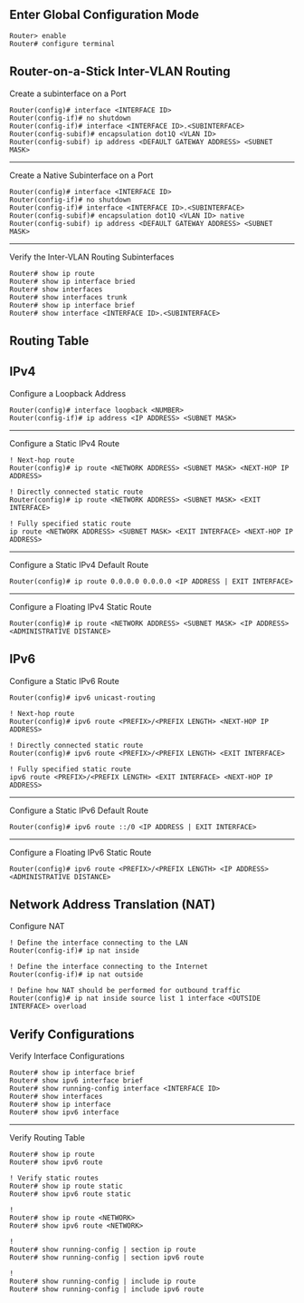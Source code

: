 ## Enter Global Configuration Mode
```Cisco IOS
Router> enable
Router# configure terminal
```

## Router-on-a-Stick Inter-VLAN Routing

Create a subinterface on a Port
```Cisco IOS
Router(config)# interface <INTERFACE ID>
Router(config-if)# no shutdown
Router(config-if)# interface <INTERFACE ID>.<SUBINTERFACE>
Router(config-subif)# encapsulation dot1Q <VLAN ID>
Router(config-subif) ip address <DEFAULT GATEWAY ADDRESS> <SUBNET MASK>
```

---
Create a Native Subinterface on a Port
```Cisco IOS
Router(config)# interface <INTERFACE ID>
Router(config-if)# no shutdown
Router(config-if)# interface <INTERFACE ID>.<SUBINTERFACE>
Router(config-subif)# encapsulation dot1Q <VLAN ID> native
Router(config-subif) ip address <DEFAULT GATEWAY ADDRESS> <SUBNET MASK>
```

---
Verify the Inter-VLAN Routing Subinterfaces
```Cisco IOS
Router# show ip route
Router# show ip interface bried
Router# show interfaces
Router# show interfaces trunk
Router# show ip interface brief
Router# show interface <INTERFACE ID>.<SUBINTERFACE>
```

## Routing Table

## IPv4

Configure a Loopback Address
```Cisco IOS
Router(config)# interface loopback <NUMBER>
Router(config-if)# ip address <IP ADDRESS> <SUBNET MASK>
```

---
Configure a Static IPv4 Route
```Cisco IOS
! Next-hop route
Router(config)# ip route <NETWORK ADDRESS> <SUBNET MASK> <NEXT-HOP IP ADDRESS> 

! Directly connected static route
Router(config)# ip route <NETWORK ADDRESS> <SUBNET MASK> <EXIT INTERFACE>

! Fully specified static route
ip route <NETWORK ADDRESS> <SUBNET MASK> <EXIT INTERFACE> <NEXT-HOP IP ADDRESS>
```

---
Configure a Static IPv4 Default Route
```Cisco IOS
Router(config)# ip route 0.0.0.0 0.0.0.0 <IP ADDRESS | EXIT INTERFACE>
```

---
Configure a Floating IPv4 Static Route
```Cisco IOS
Router(config)# ip route <NETWORK ADDRESS> <SUBNET MASK> <IP ADDRESS> <ADMINISTRATIVE DISTANCE>
```

## IPv6

Configure a Static IPv6 Route
```Cisco IOS
Router(config)# ipv6 unicast-routing

! Next-hop route
Router(config)# ipv6 route <PREFIX>/<PREFIX LENGTH> <NEXT-HOP IP ADDRESS> 

! Directly connected static route
Router(config)# ipv6 route <PREFIX>/<PREFIX LENGTH> <EXIT INTERFACE>

! Fully specified static route
ipv6 route <PREFIX>/<PREFIX LENGTH> <EXIT INTERFACE> <NEXT-HOP IP ADDRESS>
```

---
Configure a Static IPv6 Default Route
```Cisco IOS
Router(config)# ipv6 route ::/0 <IP ADDRESS | EXIT INTERFACE>
```

---
Configure a Floating IPv6 Static Route
```Cisco IOS
Router(config)# ipv6 route <PREFIX>/<PREFIX LENGTH> <IP ADDRESS> <ADMINISTRATIVE DISTANCE>
```

## Network Address Translation (NAT)

Configure NAT 
```Cisco IOS
! Define the interface connecting to the LAN
Router(config-if)# ip nat inside

! Define the interface connecting to the Internet
Router(config-if)# ip nat outside

! Define how NAT should be performed for outbound traffic
Router(config)# ip nat inside source list 1 interface <OUTSIDE INTERFACE> overload
```

## Verify Configurations

Verify Interface Configurations
```Cisco IOS
Router# show ip interface brief
Router# show ipv6 interface brief
Router# show running-config interface <INTERFACE ID>
Router# show interfaces
Router# show ip interface
Router# show ipv6 interface
```

---
Verify Routing Table
```Cisco IOS
Router# show ip route
Router# show ipv6 route

! Verify static routes
Router# show ip route static
Router# show ipv6 route static

! 
Router# show ip route <NETWORK>
Router# show ipv6 route <NETWORK>

! 
Router# show running-config | section ip route
Router# show running-config | section ipv6 route

!
Router# show running-config | include ip route
Router# show running-config | include ipv6 route
```

